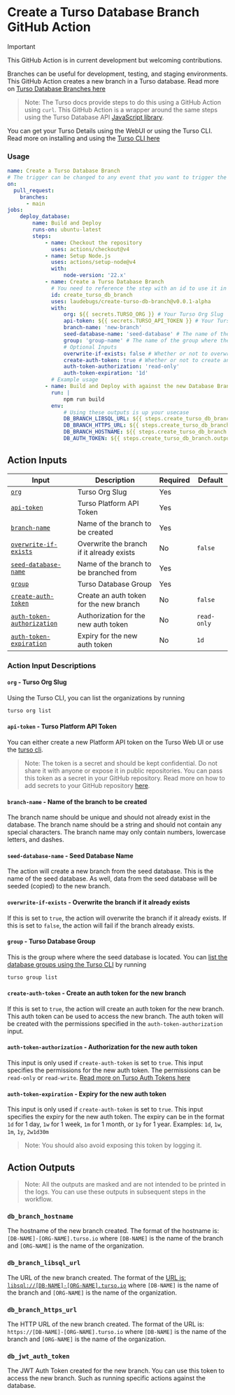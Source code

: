 # Create a Turso Database Branch GitHub Action

> [!IMPORTANT]
> This GitHub Action is in current development but welcoming contributions.

Branches can be useful for development, testing, and staging environments. This GitHub Action creates a new branch in a Turso database.
Read more on [Turso Database Branches here](https://docs.turso.tech/features/branching#branching)

> Note: The Turso docs provide steps to do this using a GitHub Action using `curl`. This GitHub Action is a wrapper around the same steps using the Turso Database API [JavaScript library](https://www.npmjs.com/package/@tursodatabase/api).

You can get your Turso Details using the WebUI or using the Turso CLI.
Read more on installing and using the [Turso CLI here](https://docs.turso.tech/cli/introduction)

### Usage

```yaml # .github/workflows/create-branch.yml
name: Create a Turso Database Branch
# The trigger can be changed to any event that you want to trigger the action.
on:
  pull_request:
    branches:
      - main
jobs:
    deploy_database:
        name: Build and Deploy
        runs-on: ubuntu-latest
        steps:
            - name: Checkout the repository
              uses: actions/checkout@v4
            - name: Setup Node.js
              uses: actions/setup-node@v4
              with:
                  node-version: '22.x'
            - name: Create a Turso Database Branch
              # You need to reference the step with an id to use it in later steps
              id: create_turso_db_branch
              uses: laudebugs/create-turso-db-branch@v0.0.1-alpha
              with:
                  org: ${{ secrets.TURSO_ORG }} # Your Turso Org Slug
                  api-token: ${{ secrets.TURSO_API_TOKEN }} # Your Turso Platform API Token
                  branch-name: 'new-branch'
                  seed-database-name: 'seed-database' # The name of the seed database
                  group: 'group-name' # The name of the group where the seed database is created in Turso
                  # Optional Inputs
                  overwrite-if-exists: false # Whether or not to overwrite the branch if it already exists
                  create-auth-token: true # Whether or not to create an auth token for the new branch
                  auth-token-authorization: 'read-only' 
                  auth-token-expiration: '1d'
              # Example usage
            - name: Build and Deploy with against the new Database Branch
              run: |
                  npm run build
              env: 
                  # Using these outputs is up your usecase  
                  DB_BRANCH_LIBSQL_URL: ${{ steps.create_turso_db_branch.outputs.db_branch_libsql_url }}
                  DB_BRANCH_HTTPS_URL: ${{ steps.create_turso_db_branch.outputs.db_branch_https_url }}
                  DB_BRANCH_HOSTNAME: ${{ steps.create_turso_db_branch.outputs.db_branch_hostname }}
                  DB_AUTH_TOKEN: ${{ steps.create_turso_db_branch.outputs.db_jwt_auth_token }}
```

## Action Inputs

| Input                                                                                          | Description                               | Required | Default     |
| ---------------------------------------------------------------------------------------------- | ----------------------------------------- | -------- | ----------- |
| [`org`](#api-token---turso-platform-api-token)                                                 | Turso Org Slug                            | Yes      |             |
| [`api-token`](#api-token---turso-platform-api-token)                                           | Turso Platform API Token                  | Yes      |             |
| [`branch-name`](#branch-name---name-of-the-branch-to-be-created)                               | Name of the branch to be created          | Yes      |             |
| [`overwrite-if-exists`](#overwrite-if-exists---overwrite-the-branch-if-it-already-exists)      | Overwrite the branch if it already exists | No       | `false`     |
| [`seed-database-name`](#seed-database-name---seed-database-name)                               | Name of the branch to be branched from    | Yes      |             |
| [`group`](#group---turso-database-group)                                                       | Turso Database Group                      | Yes      |             |
| [`create-auth-token`](#create-auth-token---create-an-auth-token-for-the-new-branch)            | Create an auth token for the new branch   | No       | `false`     |
| [`auth-token-authorization`](#auth-token-authorization---authorization-for-the-new-auth-token) | Authorization for the new auth token      | No       | `read-only` |
| [`auth-token-expiration`](#auth-token-expiration---expiry-for-the-new-auth-token)              | Expiry for the new auth token             | No       | `1d`        |

### Action Input Descriptions

#### `org` - Turso Org Slug

Using the Turso CLI, you can list the organizations by running

```bash
turso org list
```

#### `api-token` - Turso Platform API Token

You can either create a new Platform API token on the Turso Web UI or use the [turso cli](https://docs.turso.tech/cli/auth/api-tokens/mint).

> Note: The token is a secret and should be kept confidential. Do not share it with anyone or expose it in public repositories.
> You can pass this token as a secret in your GitHub repository. Read more on how to add secrets to your GitHub repository [here](https://docs.github.com/en/actions/reference/encrypted-secrets).

#### `branch-name` - Name of the branch to be created

The branch name should be unique and should not already exist in the database. The branch name should be a string and should not contain any special characters.
The branch name may only contain numbers, lowercase letters, and dashes.

#### `seed-database-name` - Seed Database Name

The action will create a new branch from the seed database. This is the name of the seed database. As well, data from the seed database will be seeded (copied) to the new branch.

#### `overwrite-if-exists` - Overwrite the branch if it already exists

If this is set to `true`, the action will overwrite the branch if it already exists. If this is set to `false`, the action will fail if the branch already exists.

#### `group` - Turso Database Group

This is the group where where the seed database is located.
You can [list the database groups using the Turso CLI](https://docs.turso.tech/cli/group/list#group-list) by running

```bash
turso group list
```

#### `create-auth-token` - Create an auth token for the new branch

If this is set to `true`, the action will create an auth token for the new branch. This auth token can be used to access the new branch. The auth token will be created with the permissions specified in the `auth-token-authorization` input.

#### `auth-token-authorization` - Authorization for the new auth token

This input is only used if `create-auth-token` is set to `true`. This input specifies the permissions for the new auth token. The permissions can be `read-only` or `read-write`. [Read more on Turso Auth Tokens here](https://docs.turso.tech/sdk/authentication#auth-tokens)

#### `auth-token-expiration` - Expiry for the new auth token

This input is only used if `create-auth-token` is set to `true`. This input specifies the expiry for the new auth token. The expiry can be in the format `1d` for 1 day, `1w` for 1 week, `1m` for 1 month, or `1y` for 1 year.
Examples: `1d`, `1w`, `1m`, `1y`, `2w1d30m`

> Note: You should also avoid exposing this token by logging it.


## Action Outputs 
> Note: All the outputs are masked and are not intended to be printed in the logs. You can use these outputs in subsequent steps in the workflow. 

### `db_branch_hostname` 
The hostname of the new branch created.
The format of the hostname is: `[DB-NAME]-[ORG-NAME].turso.io` where `[DB-NAME]` is the name of the branch and `[ORG-NAME]` is the name of the organization.

### `db_branch_libsql_url`
The URL of the new branch created.
The format of the [URL is: `libsql://[DB-NAME]-[ORG-NAME].turso.io`](https://docs.turso.tech/sdk/authentication#database-url) where `[DB-NAME]` is the name of the branch and `[ORG-NAME]` is the name of the organization.

### `db_branch_https_url`
The HTTP URL of the new branch created.
The format of the URL is: `https://[DB-NAME]-[ORG-NAME].turso.io` where `[DB-NAME]` is the name of the branch and `[ORG-NAME]` is the name of the organization.

### `db_jwt_auth_token`
The JWT Auth Token created for the new branch.
You can use this token to access the new branch. Such as running specific actions against the database.
